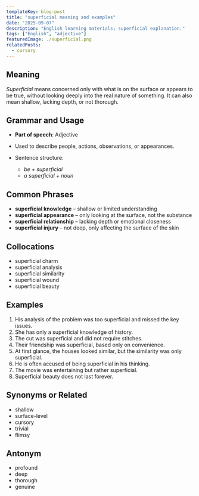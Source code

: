 ```yaml
---
templateKey: blog-post
title: "superficial meaning and examples"
date: "2025-09-07"
description: "English learning materials; superficial explanation."
tags: ["English", "adjective"]
featuredImage: ./superficial.png
relatedPosts:
  - cursory
---
```


## Meaning

_Superficial_ means concerned only with what is on the surface or appears to be true, without looking deeply into the real nature of something. It can also mean shallow, lacking depth, or not thorough.

## Grammar and Usage

- **Part of speech**: Adjective
- Used to describe people, actions, observations, or appearances.
- Sentence structure:

  - _be + superficial_
  - _a superficial + noun_

## Common Phrases

- **superficial knowledge** – shallow or limited understanding
- **superficial appearance** – only looking at the surface, not the substance
- **superficial relationship** – lacking depth or emotional closeness
- **superficial injury** – not deep, only affecting the surface of the skin

## Collocations

- superficial charm
- superficial analysis
- superficial similarity
- superficial wound
- superficial beauty

## Examples

1. His analysis of the problem was too superficial and missed the key issues.
2. She has only a superficial knowledge of history.
3. The cut was superficial and did not require stitches.
4. Their friendship was superficial, based only on convenience.
5. At first glance, the houses looked similar, but the similarity was only superficial.
6. He is often accused of being superficial in his thinking.
7. The movie was entertaining but rather superficial.
8. Superficial beauty does not last forever.

## Synonyms or Related

- shallow
- surface-level
- cursory
- trivial
- flimsy

## Antonym

- profound
- deep
- thorough
- genuine
